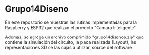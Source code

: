 # Grupo14Diseno
En este repositorio se muestran las rutinas implementadas para la Raspberry y ESP32 que realizan el proyecto "Camara Inteligente".

Además, se agrega un archivo comprimido "grupo14disenos.zip" que contiene la simulación del circuito, la placa realizada (Layout), las representaciones 3D de las cajas a utilizar, source del software.
